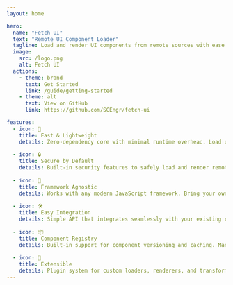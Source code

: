 ```yaml
---
layout: home

hero:
  name: "Fetch UI"
  text: "Remote UI Component Loader"
  tagline: Load and render UI components from remote sources with ease
  image:
    src: /logo.png
    alt: Fetch UI
  actions:
    - theme: brand
      text: Get Started
      link: /guide/getting-started
    - theme: alt
      text: View on GitHub
      link: https://github.com/SCEngr/fetch-ui

features:
  - icon: 🚀
    title: Fast & Lightweight
    details: Zero-dependency core with minimal runtime overhead. Load only what you need, when you need it.
    
  - icon: 🔒
    title: Secure by Default
    details: Built-in security features to safely load and render remote components with configurable sandboxing.
    
  - icon: 🎨
    title: Framework Agnostic
    details: Works with any modern JavaScript framework. Bring your own UI library or use our built-in renderers.
    
  - icon: 🛠️
    title: Easy Integration
    details: Simple API that integrates seamlessly with your existing codebase. Get started in minutes.
    
  - icon: 📦
    title: Component Registry
    details: Built-in support for component versioning and caching. Manage your remote components with ease.
    
  - icon: 🔌
    title: Extensible
    details: Plugin system for custom loaders, renderers, and transformers. Adapt to any use case.
---
```


